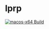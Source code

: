# lprp

[![macos-x64 Build](https://github.com/ScaleXY/lprp/actions/workflows/node.js.yml/badge.svg?branch=master)](https://github.com/ScaleXY/lprp/actions/workflows/node.js.yml)
